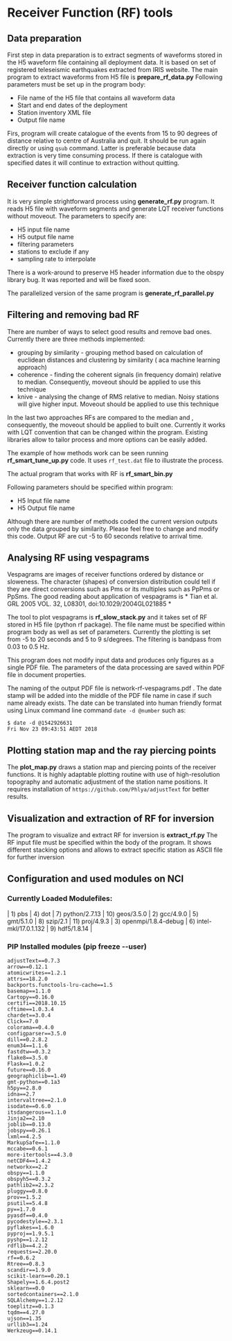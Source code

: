 # Receiver Function (RF) tools


## Data preparation

First step in data preparation is to extract segments of waveforms stored in the H5 waveform file containing all deployment data.
It is based on set of registered teleseismic earthquakes extracted from IRIS website. 
The main program to extract waveforms from H5 file is **prepare_rf_data.py** 
Following parameters must be set up in the program body:

 - File name of the H5 file that contains all waveform data
 - Start and end dates of the deployment
 - Station inventory XML file
 - Output file name

Firs, program will create catalogue of the events from 15 to 90 degrees of distance relative to centre of Australia and quit. It should be run again directly or using `qsub` command.
Latter is preferable because data extraction is very time consuming process. If there is catalogue with specified dates it will continue to extraction without quitting.


## Receiver function calculation

It is very simple strightforward process using **generate_rf.py** program. It reads H5 file with waveform segments and generate LQT receiver functions without moveout.
The parameters to specify are:

 - H5 input file name
 - H5 output file name
 - filtering parameters
 - stations to exclude if any
 - sampling rate to interpolate

There is a work-around to preserve H5 header information due to the obspy library bug. It was reported and will be fixed soon.

The parallelized version of the same program is **generate_rf_parallel.py** 


## Filtering and removing bad RF

There are number of ways to select good results and remove bad ones. 
Currently there are three methods implemented:

  - grouping by similarity - grouping method based on calculation of euclidean distances and clustering by similarity ( aca machine learning approach)
  - coherence - finding the coherent signals (in frequency domain) relative to median. Consequently, moveout should be applied to use this technique
  - knive - analysing the change of RMS relative to median. Noisy stations will give higher input. Moveout should be applied to use this technique

In the last two approaches RFs are compared to the median and , consequently, the moveout should be applied to built one.
Currently it works with LQT convention that can be changed within the program. Existing libraries allow to tailor process and more options can be easily added.

The example of how methods work can be seen running **rf_smart_tune_up.py** code. It uses `rf_test.dat` file to illustrate the process.

The actual program that works with RF is **rf_smart_bin.py**

Following parameters should be specified within program:

- H5 Input file name
- H5 Output file name

Although there are number of methods coded the current version outputs only the data grouped by similarity. Please feel free to change and modify this code.
Output RF are cut -5 to 60 seconds relative to arrival time.

## Analysing RF using vespagrams

Vespagrams are images of receiver functions ordered by distance or sloweness. The character (shapes) of conversion distribution
could tell if they are direct conversions such as Pms or its multiples such as PpPms or PpSms.
The good reading about application of vespagrams is * Tian et al. GRL 2005 VOL. 32, L08301, doi:10.1029/2004GL021885 *

The tool to plot vespagrams is **rf_slow_stack.py** and it takes set of RF stored in H5 file (python rf package). 
The file name must be specified within program body as well as set of parameters. Currently the plotting is set from -5 to 20 seconds and 5 to 9 s/degrees.
The filtering is bandpass from 0.03 to 0.5 Hz.

This program does not modify input data and produces only figures as a single PDF file. The parameters of the data processing are saved within PDF file in document properties.

The naming of the output PDF file is network-rf-vespagrams.pdf . The date stamp will be added into the middle of the PDF file name in case if such name already exists.
The date can be translated into human friendly format using Linux command line command `date -d @number` such as:
 
```
$ date -d @1542926631
Fri Nov 23 09:43:51 AEDT 2018
```

## Plotting station map and the ray piercing points

The **plot_map.py** draws a station map and piercing points of the receiver functions. It is highly adaptable plotting routine with use of high-resolution topography and automatic adjustment of the station name positions. It requires installation of `https://github.com/Phlya/adjustText` for better results.

## Visualization and extraction of RF for inversion

The program to visualize and extract RF for inversion is **extract_rf.py**
The RF input file must be specified within the body of the program.
It shows different stacking options and allows to extract specific station as ASCII file for further inversion 


## Configuration and used modules on NCI

### Currently Loaded Modulefiles:

| 1) pbs                 |  4) dot                  | 7) python/2.7.13 |       10) geos/3.5.0
| 2) gcc/4.9.0           |  5) gmt/5.1.0            | 8) szip/2.1      |       11) proj/4.9.3
| 3) openmpi/1.8.4-debug |  6) intel-mkl/17.0.1.132 | 9) hdf5/1.8.14   |   

### PIP Installed modules (pip freeze --user)
```
adjustText==0.7.3
arrow==0.12.1
atomicwrites==1.2.1
attrs==18.2.0
backports.functools-lru-cache==1.5
basemap==1.1.0
Cartopy==0.16.0
certifi==2018.10.15
cftime==1.0.3.4
chardet==3.0.4
Click==7.0
colorama==0.4.0
configparser==3.5.0
dill==0.2.8.2
enum34==1.1.6
fastdtw==0.3.2
flake8==3.5.0
Flask==1.0.2
future==0.16.0
geographiclib==1.49
gmt-python==0.1a3
h5py==2.8.0
idna==2.7
intervaltree==2.1.0
isodate==0.6.0
itsdangerous==1.1.0
Jinja2==2.10
joblib==0.13.0
jobspy==0.26.1
lxml==4.2.5
MarkupSafe==1.1.0
mccabe==0.6.1
more-itertools==4.3.0
netCDF4==1.4.2
networkx==2.2
obspy==1.1.0
obspyh5==0.3.2
pathlib2==2.3.2
pluggy==0.8.0
prov==1.5.2
psutil==5.4.8
py==1.7.0
pyasdf==0.4.0
pycodestyle==2.3.1
pyflakes==1.6.0
pyproj==1.9.5.1
pyshp==1.2.12
rdflib==4.2.2
requests==2.20.0
rf==0.6.2
Rtree==0.8.3
scandir==1.9.0
scikit-learn==0.20.1
Shapely==1.6.4.post2
sklearn==0.0
sortedcontainers==2.1.0
SQLAlchemy==1.2.12
toeplitz==0.1.3
tqdm==4.27.0
ujson==1.35
urllib3==1.24
Werkzeug==0.14.1
```
